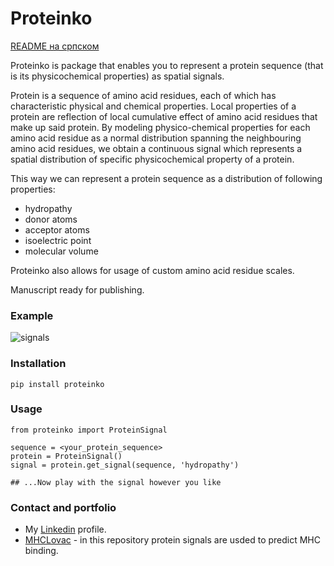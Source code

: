 # Proteinko

[README на српском](https://github.com/stefs304/proteinko/blob/master/README_srb.md)

Proteinko is package that enables you to represent a protein sequence (that is
 its physicochemical properties) as spatial signals.

Protein is a sequence of amino acid residues, each of which has characteristic physical and chemical properties.
Local properties of a protein are reflection of local cumulative effect of amino acid residues that make up said protein.
By modeling physico-chemical properties for each amino acid residue as a normal distribution spanning the neighbouring amino acid 
residues, we obtain a continuous signal which represents a spatial distribution of specific physicochemical property of a protein.

This way we can represent a protein sequence as a distribution of following properties:
* hydropathy
* donor atoms
* acceptor atoms
* isoelectric point
* molecular volume

Proteinko also allows for usage of custom amino acid residue scales.

Manuscript ready for publishing.

### Example
![signals](https://raw.githubusercontent.com/stefs304/proteinko/master/example.png)

### Installation
```buildoutcfg
pip install proteinko
```

### Usage

```
from proteinko import ProteinSignal

sequence = <your_protein_sequence>
protein = ProteinSignal()
signal = protein.get_signal(sequence, 'hydropathy')

## ...Now play with the signal however you like
```

### Contact and portfolio

* My [Linkedin](https://rs.linkedin.com/in/stefan-stojanovic-304) profile.
* [MHCLovac](https://github.com/stefs304/mhclovac) - in this repository protein signals are usded to predict MHC binding.
